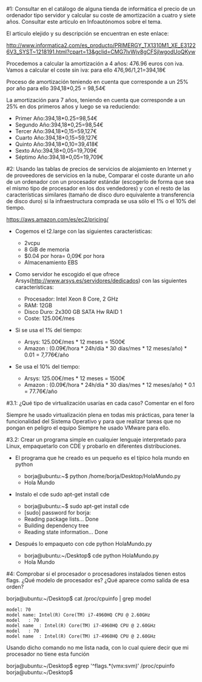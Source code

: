 #1: Consultar en el catálogo de alguna tienda de informática el precio de un ordenador tipo servidor y calcular su coste de amortización a cuatro y siete años. Consultar este artículo en Infoautónomos sobre el tema. 

El articulo elejido y  su descripción se encuentran en este enlace: 

http://www.informatica2.com/es_producto/PRIMERGY_TX1310M1_XE_E31226V3_SYST~1218191.html?cpart=13&gclid=CMG7lvWjv8gCFSjlwgodUoQKyw

Procedemos a calcular la amortización a 4 años: 476.96 euros con iva. 
Vamos a calcular el coste sin iva: para ello 476,96/1,21=394,18€

Proceso de amortización teniendo en cuenta  que corresponde a un 25% por año para ello
394,18*0,25 = 98,54€

La amortización para 7 años, teniendo en cuenta que corresponde a un 25% en dos primeros años y luego se va reduciendo:

* Primer Año:394,18*0.25=98,54€
* Segundo Año:394,18*0,25=98,54€
* Tercer Año:394,18*0,15=59,127€
* Cuarto Año:394,18*0,15=59,127€
* Quinto Año:394,18*0,10=39,418€
* Sexto Año:394,18*0,05=19,709€
* Séptimo Año:394,18*0,05=19,709€


#2: Usando las tablas de precios de servicios de alojamiento en Internet y de proveedores de servicios en la nube, Comparar el coste durante un año de un ordenador con un procesador estándar (escogerlo de forma que sea el mismo tipo de procesador en los dos vendedores) y con el resto de las características similares (tamaño de disco duro equivalente a transferencia de disco duro) si la infraestructura comprada se usa sólo el 1% o el 10% del tiempo.

https://aws.amazon.com/es/ec2/pricing/ 

* Cogemos el t2.large con las siguientes características:

   - 2vcpu
   - 8 GiB de memoria
   - $0.04 por hora= 0,09€ por hora
   - Almacenamiento EBS
   
* Como servidor he escogido el que ofrece Arsys(http://www.arsys.es/servidores/dedicados) con las siguientes características:

   - Procesador: Intel Xeon 8 Core, 2 GHz
   - RAM: 12GB
   - Disco Duro: 2x300 GB SATA Hw RAID 1
   - Coste: 125.00€/mes
   

* Si se usa el 1% del tiempo:
   - Arsys: 125.00€/mes * 12 meses = 1500€
   - Amazon : (0.09€/hora * 24h/día * 30 días/mes * 12 meses/año) * 0.01 = 7,776€/año

* Se usa el 10% del tiempo:
   - Arsys: 125.00€/mes * 12 meses = 1500€
   - Amazon : (0.09€/hora * 24h/día * 30 días/mes * 12 meses/año) * 0.1 = 77.76€/año

#3.1: ¿Qué tipo de virtualización usarías en cada caso? Comentar en el foro

Siempre he usado virtualización plena en todas mis prácticas, para tener la funcionalidad del Sistema Operativo y para que realizar tareas que no pongan en peligro el equipo
Siempre he usado VMware para ello.

#3.2: Crear un programa simple en cualquier lenguaje interpretado para Linux, empaquetarlo con CDE y probarlo en diferentes distribuciones.

* El programa que he creado es un pequeño es el típico hola mundo en python

   - borja@ubuntu:~$ python /home/borja/Desktop/HolaMundo.py
   - Hola Mundo

* Instalo el cde sudo apt-get install cde

   - borja@ubuntu:~$ sudo apt-get install cde
   - [sudo] password for borja: 
   - Reading package lists... Done
   - Building dependency tree
   - Reading state information... Done

* Después lo empaqueto con cde python HolaMundo.py

   - borja@ubuntu:~/Desktop$ cde python  HolaMundo.py
   - Hola Mundo

#4: Comprobar si el procesador o procesadores instalados tienen estos flags. ¿Qué modelo de procesador es? ¿Qué aparece como salida de esa orden?

borja@ubuntu:~/Desktop$ cat /proc/cpuinfo | grep model

    model: 70
    model name: Intel(R) Core(TM) i7-4960HQ CPU @ 2.60GHz
    model	: 70
    model name	: Intel(R) Core(TM) i7-4960HQ CPU @ 2.60GHz
    model	: 70
    model name	: Intel(R) Core(TM) i7-4960HQ CPU @ 2.60GHz

Usando dicho comando no me lista nada, con lo cual quiere decir que mi procesador no tiene esta función 

borja@ubuntu:~/Desktop$ egrep '^flags.*(vmx:svm)' /proc/cpuinfo
borja@ubuntu:~/Desktop$ 



